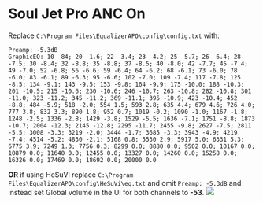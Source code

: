 # Soul Jet Pro ANC On
Replace `C:\Program Files\EqualizerAPO\config\config.txt` with:
```
Preamp: -5.3dB
GraphicEQ: 10 -84; 20 -1.6; 22 -3.4; 23 -4.2; 25 -5.7; 26 -6.4; 28 -7.5; 30 -8.4; 32 -8.8; 35 -8.8; 37 -8.5; 40 -8.0; 42 -7.7; 45 -7.4; 49 -7.0; 52 -6.8; 56 -6.6; 59 -6.4; 64 -6.2; 68 -6.1; 73 -6.0; 78 -6.0; 83 -6.1; 89 -6.3; 95 -6.6; 102 -7.0; 109 -7.4; 117 -7.8; 125 -8.5; 134 -9.1; 143 -9.5; 153 -9.8; 164 -9.9; 175 -10.0; 188 -10.3; 201 -10.5; 215 -10.6; 230 -10.6; 246 -10.7; 263 -10.8; 282 -10.8; 301 -11.0; 323 -11.2; 345 -11.2; 369 -11.1; 395 -10.9; 423 -10.4; 452 -8.8; 484 -5.9; 518 -2.0; 554 1.5; 593 2.8; 635 4.4; 679 4.6; 726 4.0; 777 3.8; 832 3.3; 890 1.8; 952 0.7; 1019 -0.2; 1090 -1.0; 1167 -1.8; 1248 -2.5; 1336 -2.8; 1429 -3.8; 1529 -5.5; 1636 -7.1; 1751 -8.8; 1873 -10.7; 2004 -12.3; 2145 -12.8; 2295 -11.7; 2455 -9.8; 2627 -7.5; 2811 -5.5; 3008 -3.3; 3219 -2.0; 3444 -1.7; 3685 -3.3; 3943 -4.9; 4219 -7.4; 4514 -5.2; 4830 -2.1; 5168 0.8; 5530 2.9; 5917 5.0; 6331 5.3; 6775 3.9; 7249 1.3; 7756 0.3; 8299 0.0; 8880 0.0; 9502 0.0; 10167 0.0; 10879 0.0; 11640 0.0; 12455 0.0; 13327 0.0; 14260 0.0; 15258 0.0; 16326 0.0; 17469 0.0; 18692 0.0; 20000 0.0
```
**OR** if using HeSuVi replace `C:\Program Files\EqualizerAPO\config\HeSuVi\eq.txt` and omit `Preamp: -5.3dB` and instead set Global volume in the UI for both channels to **-53**.
![](https://raw.githubusercontent.com/jaakkopasanen/AutoEq/master/results/Headphone.com/innerfidelity/onear/Soul%20Jet%20Pro%20ANC%20On/Soul%20Jet%20Pro%20ANC%20On.png)